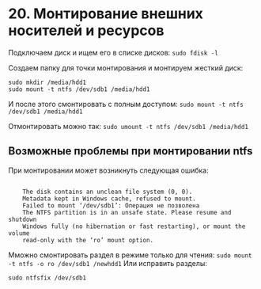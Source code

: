 # 20. Монтирование внешних носителей и ресурсов

Подключаем диск и ищем его в списке дисков:
```sudo fdisk -l```

Создаем папку для точки монтирования и монтируем жесткий диск:
```
sudo mkdir /media/hdd1
sudo mount -t ntfs /dev/sdb1 /media/hdd1
```
И после этого смонтировать с полным доступом:
```sudo mount -t ntfs /dev/sdb1 /media/hdd1```

Отмонтировать можно так:
```sudo umount -t ntfs /dev/sdb1 /media/hdd1```

Возможные проблемы при монтировании ntfs
---
При монтировании может возникнуть следующая ошибка:
```

    The disk contains an unclean file system (0, 0).
    Metadata kept in Windows cache, refused to mount.
    Failed to mount ‘/dev/sdb1’: Операция не позволена
    The NTFS partition is in an unsafe state. Please resume and shutdown
    Windows fully (no hibernation or fast restarting), or mount the volume
    read-only with the ‘ro’ mount option.
```
Мможно смонтировать раздел в режиме только для чтения:
```sudo mount -t ntfs -o ro /dev/sdb1 /newhdd1```
Или исправить разделы:

```sudo ntfsfix /dev/sdb1```